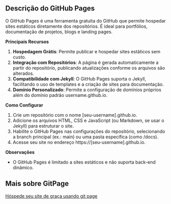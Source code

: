 ## Descrição do GitHub Pages

O GitHub Pages é uma ferramenta gratuita do GitHub que permite hospedar sites estáticos diretamente dos repositórios. É ideal para portfólios, documentação de projetos, blogs e landing pages.

**Principais Recursos**

1. **Hospedagem Grátis**: Permite publicar e hospedar sites estáticos sem custo.
2. **Integração com Repositórios**: A página é gerada automaticamente a partir do repositório, publicando atualizações conforme os arquivos são alterados.
3. **Compatibilidade com Jekyll**: O GitHub Pages suporta o Jekyll, facilitando o uso de templates e a criação de sites para documentação.
4. **Domínio Personalizado**: Permite a configuração de domínios próprios além do domínio padrão username.github.io.

**Como Configurar**

1. Crie um repositório com o nome [seu-username].github.io.
2. Adicione os arquivos HTML, CSS e JavaScript (ou Markdown, se usar o Jekyll) para estruturar o site.
3. Habilite o GitHub Pages nas configurações do repositório, selecionando a branch principal (ex.: main) ou uma pasta específica (como /docs).
4. Acesse seu site no endereço https://[seu-username].github.io.

**Observações**

+ O GitHub Pages é limitado a sites estáticos e não suporta back-end dinâmico.

## Mais sobre GitPage
<a href="https://youtu.be/1_eKyE_mHrg?si=VwTjJ2Q4nhI9Kg3V"> Hóspede seu site de graça usando git page</a>
